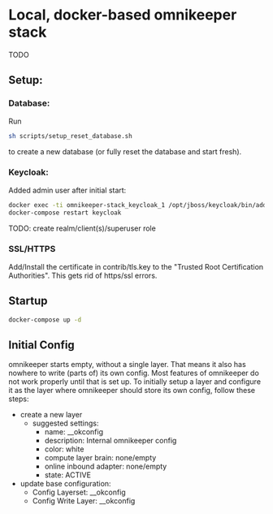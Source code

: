 # Local, docker-based omnikeeper stack

TODO

## Setup:

### Database:
Run
```bash
sh scripts/setup_reset_database.sh
```
to create a new database (or fully reset the database and start fresh).

### Keycloak:
Added admin user after initial start:
```bash
docker exec -ti omnikeeper-stack_keycloak_1 /opt/jboss/keycloak/bin/add-user-keycloak.sh -r master -u admin -p 123123
docker-compose restart keycloak
```

TODO: create realm/client(s)/superuser role

### SSL/HTTPS
Add/Install the certificate in contrib/tls.key to the "Trusted Root Certification Authorities". This gets rid of https/ssl errors.


## Startup
```bash
docker-compose up -d
```

## Initial Config
omnikeeper starts empty, without a single layer. That means it also has nowhere to write (parts of) its own config. Most features of omnikeeper do not work properly until that is set up. To initially setup a layer and configure it as the layer where omnikeeper should store its own config, follow these steps:
- create a new layer
    - suggested settings:
        - name: __okconfig
        - description: Internal omnikeeper config
        - color: white
        - compute layer brain: none/empty
        - online inbound adapter: none/empty
        - state: ACTIVE
- update base configuration:
    - Config Layerset: __okconfig
    - Config Write Layer: __okconfig